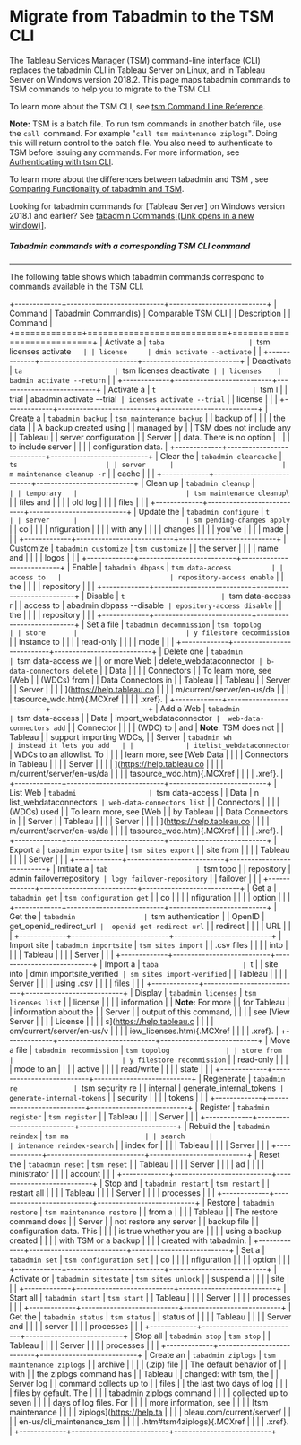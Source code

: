 

Migrate from Tabadmin to the TSM CLI
====================================
The Tableau Services Manager (TSM) command-line interface (CLI) replaces
the tabadmin CLI in Tableau Server on Linux, and in Tableau Server on
Windows version 2018.2. This page maps tabadmin commands to TSM commands
to help you to migrate to the TSM CLI.

To learn more about the TSM CLI, see [tsm Command Line
Reference](https://help.tableau.com/current/server/en-us/tsm.htm).

**Note:** TSM is a batch file. To run tsm commands in another batch
file, use the `call `command. For example
\"`call tsm maintenance ziplogs`\". Doing this will return control to
the batch file. You also need to authenticate to TSM before issuing any
commands. For more information, see [Authenticating with tsm
CLI](https://help.tableau.com/current/server/en-us/tsm.htm#Authenti).

To learn more about the differences between tabadmin and TSM , see
[Comparing Functionality of tabadmin and
TSM](https://help.tableau.com/current/server/en-us/tabadmin-to-tsm.htm).

Looking for tabadmin commands for [Tableau
Server] on Windows version 2018.1 and earlier?
See [tabadmin Commands[(Link opens in a new
window)]](https://help.tableau.com/current/server/en-us/tabadmin_cmd.htm "Opens topic in a new browser tab").



##### Tabadmin commands with a corresponding TSM CLI command
---------------------------------------------------------------------------


The following table shows which tabadmin commands correspond to commands
available in the TSM CLI.

+-------------+---------------------------+---------------------------+
| Command     | Tabadmin Command(s)       | Comparable TSM CLI        |
| Description |                           | Command                   |
+=============+===========================+===========================+
| Activate a  | `taba                     | `tsm licenses activate`   |
| license     | dmin activate --activate` |                           |
+-------------+---------------------------+---------------------------+
| Deactivate  | `ta                       | `tsm licenses deactivate` |
| licenses    | badmin activate --return` |                           |
+-------------+---------------------------+---------------------------+
| Activate a  | `t                        | `tsm l                    |
| trial       | abadmin activate --trial` | icenses activate --trial` |
| license     |                           |                           |
+-------------+---------------------------+---------------------------+
| Create a    | `tabadmin backup`         | `tsm maintenance backup`  |
| backup of   |                           |                           |
| the data    |                           | A backup created using    |
| managed by  |                           | TSM does not include any  |
| Tableau     |                           | server configuration      |
| Server      |                           | data. There is no option  |
|             |                           | to include server         |
|             |                           | configuration data.       |
+-------------+---------------------------+---------------------------+
| Clear the   | `tabadmin clearcache`     | ` ts                      |
| server      |                           | m maintenance cleanup -r` |
| cache       |                           |                           |
+-------------+---------------------------+---------------------------+
| Clean up    | `tabadmin cleanup`        | `                         |
| temporary   |                           | tsm maintenance cleanup`\ |
| files and   |                           |                           |
| old log     |                           |                           |
| files       |                           |                           |
+-------------+---------------------------+---------------------------+
| Update the  | `tabadmin configure`      | `t                        |
| server      |                           | sm pending-changes apply` |
| co          |                           |                           |
| nfiguration |                           |                           |
| with any    |                           |                           |
| changes     |                           |                           |
| you\'ve     |                           |                           |
| made        |                           |                           |
+-------------+---------------------------+---------------------------+
| Customize   | `tabadmin customize`      | `tsm customize`           |
| the server  |                           |                           |
| name and    |                           |                           |
| logos       |                           |                           |
+-------------+---------------------------+---------------------------+
| Enable      | `tabadmin dbpass`         | `tsm data-access          |
| access to   |                           | repository-access enable` |
| the         |                           |                           |
| repository  |                           |                           |
+-------------+---------------------------+---------------------------+
| Disable     | `t                        | `tsm data-access r        |
| access to   | abadmin dbpass --disable` | epository-access disable` |
| the         |                           |                           |
| repository  |                           |                           |
+-------------+---------------------------+---------------------------+
| Set a file  | `tabadmin decommission`   | `tsm topolog              |
| store       |                           | y filestore decommission` |
| instance to |                           |                           |
| read-only   |                           |                           |
| mode        |                           |                           |
+-------------+---------------------------+---------------------------+
| Delete one  | `tabadmin                 | `tsm data-access we       |
| or more Web |  delete_webdataconnector` | b-data-connectors delete` |
| Data        |                           |                           |
| Connectors  |                           | To learn more, see [Web   |
| (WDCs) from |                           | Data Connectors in        |
| Tableau     |                           | Tableau                   |
| Server      |                           | Server                    |
|             |                           | ](https://help.tableau.co |
|             |                           | m/current/server/en-us/da |
|             |                           | tasource_wdc.htm){.MCXref |
|             |                           | .xref}.                   |
+-------------+---------------------------+---------------------------+
| Add a Web   | `tabadmin                 | `tsm data-access          |
| Data        |  import_webdataconnector` |  web-data-connectors add` |
| Connector   |                           |                           |
| (WDC) to    | and                       | **Note**: TSM does not    |
| Tableau     |                           | support importing WDCs,   |
| Server      | `tabadmin wh              | instead it lets you add   |
|             | itelist_webdataconnector` | WDCs to an allowlist. To  |
|             |                           | learn more, see [Web Data |
|             |                           | Connectors in Tableau     |
|             |                           | Server                    |
|             |                           | ](https://help.tableau.co |
|             |                           | m/current/server/en-us/da |
|             |                           | tasource_wdc.htm){.MCXref |
|             |                           | .xref}.                   |
+-------------+---------------------------+---------------------------+
| List Web    | `tabadmi                  | `tsm data-access          |
| Data        | n list_webdataconnectors` | web-data-connectors list` |
| Connectors  |                           |                           |
| (WDCs) used |                           | To learn more, see [Web   |
| by Tableau  |                           | Data Connectors in        |
| Server      |                           | Tableau                   |
|             |                           | Server                    |
|             |                           | ](https://help.tableau.co |
|             |                           | m/current/server/en-us/da |
|             |                           | tasource_wdc.htm){.MCXref |
|             |                           | .xref}.                   |
+-------------+---------------------------+---------------------------+
| Export a    | `tabadmin exportsite`     | `tsm sites export`        |
| site from   |                           |                           |
| Tableau     |                           |                           |
| Server      |                           |                           |
+-------------+---------------------------+---------------------------+
| Initiate a  | `tab                      | `tsm topo                 |
| repository  | admin failoverrepository` | logy failover-repository` |
| failover    |                           |                           |
+-------------+---------------------------+---------------------------+
| Get a       | `tabadmin get`            | `tsm configuration get`   |
| co          |                           |                           |
| nfiguration |                           |                           |
| option      |                           |                           |
+-------------+---------------------------+---------------------------+
| Get the     | `tabadmin                 | `tsm authentication       |
| OpenID      |  get_openid_redirect_url` |  openid get-redirect-url` |
| redirect    |                           |                           |
| URL         |                           |                           |
+-------------+---------------------------+---------------------------+
| Import site | `tabadmin importsite`     | `tsm sites import`        |
| .csv files  |                           |                           |
| into        |                           |                           |
| Tableau     |                           |                           |
| Server      |                           |                           |
+-------------+---------------------------+---------------------------+
| Import a    | `taba                     | `t                        |
| site into   | dmin importsite_verified` | sm sites import-verified` |
| Tableau     |                           |                           |
| Server      |                           |                           |
| using .csv  |                           |                           |
| files       |                           |                           |
+-------------+---------------------------+---------------------------+
| Display     | `tabadmin licenses`       | `tsm licenses list`       |
| license     |                           |                           |
| information |                           | **Note:** For more        |
| for Tableau |                           | information about the     |
| Server      |                           | output of this command,   |
|             |                           | see [View Server          |
|             |                           | License                   |
|             |                           | s](https://help.tableau.c |
|             |                           | om/current/server/en-us/v |
|             |                           | iew_licenses.htm){.MCXref |
|             |                           | .xref}.                   |
+-------------+---------------------------+---------------------------+
| Move a file | `tabadmin recommission`   | `tsm topolog              |
| store from  |                           | y filestore recommission` |
| read-only   |                           |                           |
| mode to an  |                           |                           |
| active      |                           |                           |
| read/write  |                           |                           |
| state       |                           |                           |
+-------------+---------------------------+---------------------------+
| Regenerate  | `tabadmin re              | `tsm security re          |
| internal    | generate_internal_tokens` | generate-internal-tokens` |
| security    |                           |                           |
| tokens      |                           |                           |
+-------------+---------------------------+---------------------------+
| Register    | `tabadmin register`       | `tsm register`            |
| Tableau     |                           |                           |
| Server      |                           |                           |
+-------------+---------------------------+---------------------------+
| Rebuild the | `tabadmin reindex`        | `tsm ma                   |
| search      |                           | intenance reindex-search` |
| index for   |                           |                           |
| Tableau     |                           |                           |
| Server      |                           |                           |
+-------------+---------------------------+---------------------------+
| Reset the   | `tabadmin reset`          | `tsm reset`               |
| Tableau     |                           |                           |
| Server      |                           |                           |
| ad          |                           |                           |
| ministrator |                           |                           |
| account     |                           |                           |
+-------------+---------------------------+---------------------------+
| Stop and    | `tabadmin restart`        | `tsm restart`             |
| restart all |                           |                           |
| Tableau     |                           |                           |
| Server      |                           |                           |
| processes   |                           |                           |
+-------------+---------------------------+---------------------------+
| Restore     | `tabadmin restore`        | `tsm maintenance restore` |
| from a      |                           |                           |
| Tableau     |                           | The restore command does  |
| Server      |                           | not restore any server    |
| backup file |                           | configuration data. This  |
|             |                           | is true whether you are   |
|             |                           | using a backup created    |
|             |                           | with TSM or a backup      |
|             |                           | created with tabadmin.    |
+-------------+---------------------------+---------------------------+
| Set a       | `tabadmin set`            | `tsm configuration set`   |
| co          |                           |                           |
| nfiguration |                           |                           |
| option      |                           |                           |
+-------------+---------------------------+---------------------------+
| Activate or | `tabadmin sitestate`      | `tsm sites unlock`        |
| suspend a   |                           |                           |
| site        |                           |                           |
+-------------+---------------------------+---------------------------+
| Start all   | `tabadmin start`          | `tsm start`               |
| Tableau     |                           |                           |
| Server      |                           |                           |
| processes   |                           |                           |
+-------------+---------------------------+---------------------------+
| Get the     | `tabadmin status`         | `tsm status`              |
| status of   |                           |                           |
| Tableau     |                           |                           |
| Server and  |                           |                           |
| server      |                           |                           |
| processes   |                           |                           |
+-------------+---------------------------+---------------------------+
| Stop all    | `tabadmin stop`           | `tsm stop`                |
| Tableau     |                           |                           |
| Server      |                           |                           |
| processes   |                           |                           |
+-------------+---------------------------+---------------------------+
| Create an   | `tabadmin ziplogs`        | `tsm maintenance ziplogs` |
| archive     |                           |                           |
| (.zip) file |                           | The default behavior of   |
| with        |                           | the ziplogs command has   |
| Tableau     |                           | changed: with tsm, the    |
| Server log  |                           | command collects up to    |
| files       |                           | the last two days of log  |
|             |                           | files by default. The     |
|             |                           | tabadmin ziplogs command  |
|             |                           | collected up to seven     |
|             |                           | days of log files. For    |
|             |                           | more information, see     |
|             |                           | [tsm maintenance          |
|             |                           | ziplogs](https://help.ta  |
|             |                           | bleau.com/current/server/ |
|             |                           | en-us/cli_maintenance_tsm |
|             |                           | .htm#tsm4ziplogs){.MCXref |
|             |                           | .xref}.                   |
+-------------+---------------------------+---------------------------+

